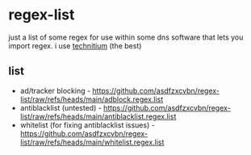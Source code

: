 # regex-list
just a list of some regex for use within some dns software that lets you import regex. i use [technitium](https://github.com/TechnitiumSoftware/DnsServer) (the best)

## list
- ad/tracker blocking - https://github.com/asdfzxcvbn/regex-list/raw/refs/heads/main/adblock.regex.list
- antiblacklist (untested) - https://github.com/asdfzxcvbn/regex-list/raw/refs/heads/main/antiblacklist.regex.list
- whitelist (for fixing antiblacklist issues) - https://github.com/asdfzxcvbn/regex-list/raw/refs/heads/main/whitelist.regex.list